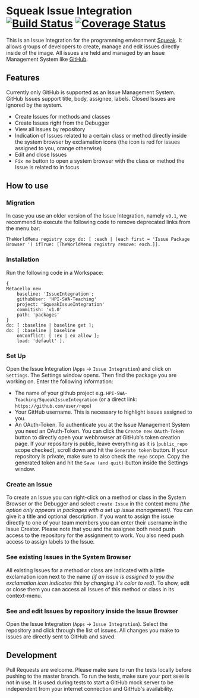 # Squeak Issue Integration [![Build Status](https://travis-ci.org/HPI-SWA-Teaching/SqueakIssueIntegration.svg?branch=master)](https://travis-ci.org/HPI-SWA-Teaching/SqueakIssueIntegration) [![Coverage Status](https://coveralls.io/repos/github/HPI-SWA-Teaching/SqueakIssueIntegration/badge.svg?branch=master)](https://coveralls.io/github/HPI-SWA-Teaching/SqueakIssueIntegration?branch=master)

This is an Issue Integration for the programming environment
[Squeak](http://squeak.org/). It allows groups of developers to create, manage
and edit issues directly inside of the image. All issues are held and managed
by an Issue Management System like [GitHub](https://github.com).

## Features

Currently only GitHub is supported as an Issue Management System. 
GitHub Issues support title, body, assignee, labels. Closed Issues
are ignored by the system.

- Create Issues for methods and classes
- Create Issues right from the Debugger
- View all Issues by repository
- Indication of Issues related to a certain class or method directly inside the 
  system browser by exclamation icons (the icon is red for issues assigned to 
  you, orange otherwise)
- Edit and close Issues
- `Fix me` button to open a system browser with the class or method 
  the Issue is related to in focus  

## How to use

### Migration
In case you use an older version of the Issue Integration, namely `v0.1`, we 
recommend to execute the following code to remove deprecated links from the
menu bar:
```smalltalk
TheWorldMenu registry copy do: [ :each | (each first = 'Issue Package Browser ') ifTrue: [TheWorldMenu registry remove: each.]].
```

### Installation
Run the following code in a Workspace:
```smalltalk
{
Metacello new
    baseline: 'IssueIntegration';
    githubUser: 'HPI-SWA-Teaching'
    project: 'SqueakIssueIntegration'
    commitish: 'v1.0'
    path: 'packages'
}
do: [ :baseline | baseline get ];
do: [ :baseline | baseline
    onConflict: [ :ex | ex allow ];
    load: 'default' ].
```
### Set Up
Open the Issue Integration (`Apps` -> `Issue Integration`) and click on `Settings`.
The Settings window opens.
Then find the package you are working on. Enter the following information:
- The name of your github project e.g. `HPI-SWA-Teaching/SqueakIssueIntegration` 
  (or a direct link: `https://github.com/user/repo`)
- Your GitHub username. This is necessary to highlight issues assigned to you.
- An OAuth-Token. To authenticate you at the Issue Management System you need an
OAuth-Token. You can click the `Create new OAuth-Token` button to directly open
your webbrowser at GitHub's token creation page. If your repository is public,
leave everything as it is (`public_repo` scope checked), scroll down and hit 
the `Generate token` button. If your repository is private, make sure to also
check the `repo` scope. Copy the generated token and hit the `Save (and quit)`
button inside the Settings window.

### Create an Issue
To create an Issue you can right-click on a method or class in the System Browser or the
Debugger and select `create Issue` in the context menu *(the option only
appears in packages with a set up issue management)*. You can give it a 
title and optional description. If you want to assign the issue
directly to one of your team members you can enter their username in the
Issue Creator. Please note that you and the assignee both need push access 
to the repository for the assignment to work. You also need push access
to assign labels to the Issue.

### See existing Issues in the System Browser
All existing Issues for a method or class are indicated with a little 
exclamation icon next to the name *(if an issue is assigned to you the 
exclamation  icon indicates this by changing it's color to red)*. 
To show, edit or close them you can access all Issues of this method 
or class in its context-menu.

### See and edit Issues by repository inside the Issue Browser
Open the Issue Integration (`Apps` -> `Issue Integration`). Select the
repository and click through the list of issues. All changes you make to
issues are directly sent to GitHub and saved.


## Development
Pull Requests are welcome. Please make sure to run the tests locally before
pushing to the master branch. To run the tests, make sure your port `8080`
is not in use. It is used during tests to start a GitHub mock server to be
independent from your internet connection and GitHub's availability.
